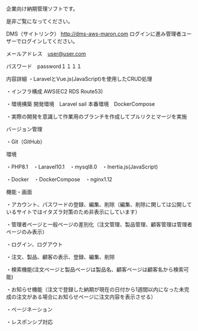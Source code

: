 企業向け納期管理ソフトです。

是非ご覧になってください。

DMS（サイトリンク）
http://dms-aws-maron.com
ログインに進み管理者ユーザーでログインしてください。

メールアドレス　user@user.com

パスワード　password１１１１

内容詳細
・LaravelとVue.js(JavaScript)を使用したCRUD処理

・インフラ構成
    AWS(EC2 RDS Route53)
    
・環境構築
    開発環境　Laravel sail
    本番環境　DockerCompose

・実際の開発を意識して作業用のブランチを作成してプルリクとマージを実施

バージョン管理

・Git（GitHub）

環境

・PHP8.1　・Laravel10.1　・mysql8.0　・Inertia.js(JavaScript)

・Docker　・DockerCompose　・nginx1.12

機能・画面

・アカウント、パスワードの登録、編集、削除（編集、削除に関しては公開しているサイトではイタズラ対策のため非表示にしています）

・管理者ページと一般ページの差別化（注文管理、製品管理、顧客管理は管理者ページのみ表示）

・ログイン、ログアウト

・注文、製品、顧客の表示、登録、編集、削除

・検索機能(注文ページと製品ページは製品名、顧客ページは顧客名から検索可能)

・お知らせ機能（注文で登録した納期が現在の日付から1週間以内になった未完成の注文がある場合にお知らせページに注文内容を表示させる）

・ページネーション

・レスポンシブ対応
